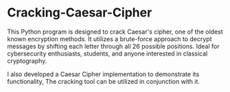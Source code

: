 # Cracking-Caesar-Cipher
This Python program is designed to crack Caesar's cipher, one of the oldest known encryption methods. It utilizes a brute-force approach to decrypt messages by shifting each letter through all 26 possible positions. Ideal for cybersecurity enthusiasts, students, and anyone interested in classical cryptography.

I also developed a Caesar Cipher implementation to demonstrate its functionality, The cracking tool can be utilized in conjunction with it.
